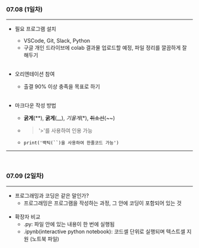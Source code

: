 ###  07.08 (1일차)
---
- 필요 프로그램 설치
    - VSCode, Git, Slack, Python
    - 구글 개인 드라이브에 colab 결과물 업로드할 예정, 파일 정리를 깔끔하게 잘 해두기 <br><br> 

- 오리엔테이션 참여
    - 출결 90% 이상 충족을 목표로 하기<br><br> 

- 마크다운 작성 방법
    - **굵게**(**), __굵게__(__), *기울게*(*), ~~취소선~~(~~)
    - > '>'를 사용하여 인용 가능
    - `print('백틱(``)을 사용하여 한줄코드 가능')`
***
<br> 

###  07.09 (2일차)
---
- 프로그래밍과 코딩은 같은 말인가?
  - 프로그래밍은 프로그램을 작성하는 과정, 그 안에 코딩이 포함되어 있는 것 <br><br> 
- 확장자 비교
  - .py: 파일 안에 있는 내용이 한 번에 실행됨
  - .ipynb(interactive python notebook): 코드셀 단위로 실행되며 텍스트셀 지원 (노트북 파일)<br><br> 
